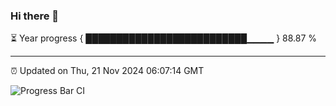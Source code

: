 ### Hi there 👋

⏳ Year progress { ██████████████████████████▁▁▁▁ } 88.87 %

---

⏰ Updated on Thu, 21 Nov 2024 06:07:14 GMT

![Progress Bar CI](https://github.com/liununu/liununu/workflows/Progress%20Bar%20CI/badge.svg)
